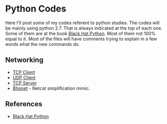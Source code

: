 # Python Codes

Here I'll post some of my codes referent to python studies.
The codes will be mainly using python 2.7. That is always indicated at the top of each one.
Some of them are at the book [Black Hat Python](https://books.google.com.br/books/about/Black_Hat_Python.html?id=Jb7VBgAAQBAJ&printsec=frontcover&source=kp_read_button&redir_esc=y#v=onepage&q&f=false). Most of them not 100% equal to it.
Most of the files will have comments trying to explain in a few words what the new commands do.

## Networking
 - [TCP Client](TCPClient.py)
 - [UDP Client](UDPClient.py)
 - [TCP Server](TCPServer.py)
 - [Bhpnet](bhpnet.py) - Netcat simplification mimic.


## References  
- [Black Hat Python](https://books.google.com.br/books/about/Black_Hat_Python.html?id=Jb7VBgAAQBAJ&printsec=frontcover&source=kp_read_button&redir_esc=y#v=onepage&q&f=false)
